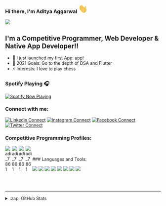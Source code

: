 ### Hi there, I'm Aditya Aggarwal <img src="https://raw.githubusercontent.com/ABSphreak/ABSphreak/master/gifs/Hi.gif" width="30px">


![](https://komarev.com/ghpvc/?username=aditya-786&color=blue)

<!-- [![Linkedin Connect](https://img.shields.io/badge/LinkedIn-0077B5?style=for-the-badge&logo=linkedin&logoColor=white)](https://www.linkedin.com/in/aditya7861/)
 -->
## I'm a Competitive Programmer, Web Developer & Native App Developer!!

- 🔭 I just launched my first App: [app]!
- 🥅 2021 Goals: Go to the depth of DSA and Flutter
- ⚡ Interests: I love to play chess 

### Spotify Playing 🎧
[<img src="https://now-playing-codestackr.vercel.app/api/spotify-playing" alt="Spotify Now Playing" width="350" />](https://open.spotify.com/user/swyqyimdc12jajde4vpwd2x1b)




### Connect with me:

[![Linkedin Connect](https://img.shields.io/badge/LinkedIn-0077B5?style=for-the-badge&logo=linkedin&logoColor=white)](https://www.linkedin.com/in/aditya7861/)
[![Instagram Connect](https://img.shields.io/badge/Instagram-E4405F?style=for-the-badge&logo=instagram&logoColor=white)](https://www.instagram.com/_adi.786/)
[![Facebook Connect](https://img.shields.io/badge/Facebook-1877F2?style=for-the-badge&logo=facebook&logoColor=white)](https://www.facebook.com/adi7861)
[![Twitter Connect](https://img.shields.io/badge/Twitter-1DA1F2?style=for-the-badge&logo=twitter&logoColor=white
)](https://twitter.com/adi_7861)
<br />

### Competitive Programming Profiles:
[<img align="left" alt="adi_7861" width="22px" src="https://www.codechef.com/sites/default/files/uploads/pictures/811b20a47eac52b10c90ab82e0628e21.png" />][codechef]
[<img align="left" alt="adi_7861" width="22px" src="https://4.bp.blogspot.com/-XDhgx0rKXZs/XIFWwjkQFSI/AAAAAAAAE80/BZomz5pCmF0FyiqEXqFBcYWOx98noEB_wCPcBGAYYCw/w1200-h630-p-k-no-nu/codeforces.png" />][codeforces]
[<img align="left" alt="adi_7861" width="22px" src="https://upload.wikimedia.org/wikipedia/commons/4/40/HackerRank_Icon-1000px.png" />][hackerrank]
[<img align="left" alt="adi_7861" width="22px" src="https://www.stopstalk.com/static/images/stopstalk-logo.png" />][stopstalk]

<br/>
<br/>
### Languages and Tools:



<img src = 'https://i.pinimg.com/originals/f1/ea/a7/f1eaa7278f64e27128e062a3de918265.png' width='45'/>    <img src = 'https://github.com/MarikIshtar007/MarikIshtar007/blob/master/images/flutter-logo.svg' width='30'/>    <img src = 'https://cdn4.iconfinder.com/data/icons/google-i-o-2016/512/google_firebase-2-512.png' width='30'/>    <img src = 'https://github.com/MarikIshtar007/MarikIshtar007/blob/master/images/cpp.svg' width='30'/>    <img src = 'https://github.com/MarikIshtar007/MarikIshtar007/blob/master/images/html.svg' width='30'/>    <img src = 'https://github.com/MarikIshtar007/MarikIshtar007/blob/master/images/css.svg' width='30'/>    <img src = 'https://github.com/MarikIshtar007/MarikIshtar007/blob/master/images/js.svg' width='30'/>    <img src = 'https://github.com/MarikIshtar007/MarikIshtar007/blob/master/images/git.svg' width='30'/>
 


<br />
<br />

---

<details>
  <summary>:zap: GitHub Stats</summary>

  <img align="left" alt="Aditya Aggarwal GitHub Stats" src="https://github-readme-stats.aditya-786.vercel.app/api?username=aditya-786&show_icons=true&hide_border=true" />

</details>

[codechef]: https://www.codechef.com/users/adi_7861
[codeforces]: https://codeforces.com/profile/Adi_7861
[hackerrank]: https://codeforces.com/profile/Adi_7861
[stopstalk]: https://www.stopstalk.com/user/profile/adi_7861
[app]: https://www.amazon.com/dp/B08SWTWY1H/ref=apps_sf_sta
